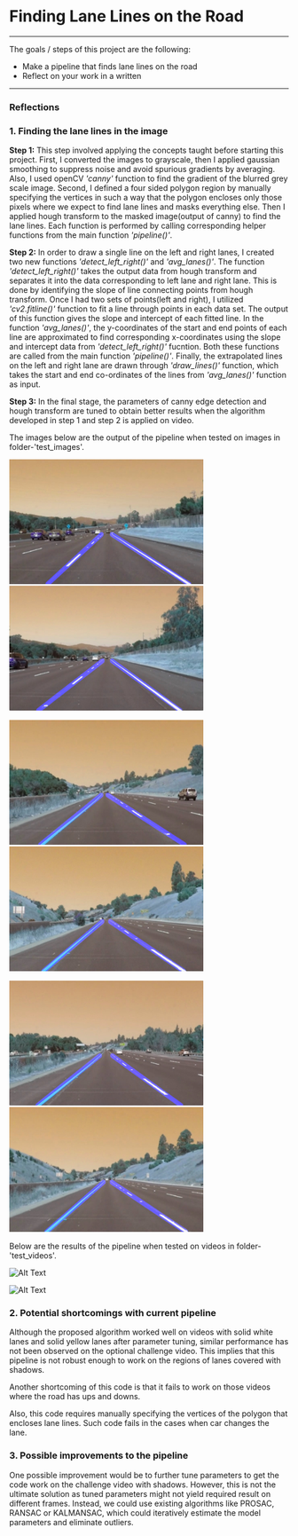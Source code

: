 # **Finding Lane Lines on the Road**

---
The goals / steps of this project are the following:
* Make a pipeline that finds lane lines on the road
* Reflect on your work in a written


[//]: # (Image References)

[image1]: ./solidWhiteCurve_output.jpg "solidWhiteCurve_output"
[image2]: ./solidWhiteRight_output.jpg "solidWhiteRight_output"
[image3]: ./solidYellowCurve_output.jpg "solidYellowCurve_output"
[image4]: ./solidYellowCurve2_output.jpg "solidYellowCurve2_output"
[image5]: ./solidYellowLeft_output.jpg "solidYellowLeft_output"
[image6]: ./whiteCarLaneSwitch_output.jpg "whiteCarLaneSwitch_output"
[image7]: ./solidWhiteRight.gif "solidWhiteRight"
[image8]: ./solidYellowLeft.gif "solidYellowLeft"

---

### Reflections

### 1. Finding the lane lines in the image
**Step 1:**
This step involved applying the concepts taught before starting this project. First, I converted the images to grayscale, then I applied gaussian smoothing to suppress noise and avoid spurious gradients by averaging. Also, I used openCV *'canny'* function to find the gradient of the blurred grey scale image. Second, I defined a four sided polygon region by manually specifying the vertices in such a way that the polygon encloses only those pixels where we expect to find lane lines and masks everything else. Then I applied hough transform to the masked image(output of canny) to find the lane lines. Each function is performed by calling corresponding helper functions from the main function *'pipeline()'*.

**Step 2:** In order to draw a single line on the left and right lanes, I created two new functions *'detect_left_right()'* and *'avg_lanes()'*. The function *'detect_left_right()'* takes the output data from hough transform and separates it into the data corresponding to left lane and right lane. This is done by identifying the slope of line connecting points from hough transform. Once I had two sets of points(left and right), I utilized *'cv2.fitline()'* function to fit a line through points in each data set. The output of this function gives the slope and intercept of each fitted line. In the function *'avg_lanes()'*, the y-coordinates of the start and end points of each line are approximated to find corresponding x-coordinates using the slope and intercept data from *'detect_left_right()'* fucntion.
Both these functions are called from the main function *'pipeline()'*. Finally, the extrapolated lines on the left and right lane are drawn through *'draw_lines()'* function, which takes the start and end co-ordinates of the lines from *'avg_lanes()'* function as input.

**Step 3:** In the final stage, the parameters of canny edge detection and hough transform are tuned to obtain better results when the algorithm developed in step 1 and step 2 is applied on video.

The images below are the output of the pipeline when tested on images in folder-'test_images'.

<img src="./solidWhiteCurve_output.jpg" width="350" height="225"> <img src="./solidWhiteRight_output.jpg" width="350" height="225">

<img src="./solidYellowCurve_output.jpg" width="350" height="225"> <img src="./solidYellowCurve2_output.jpg" width="350" height="225">

<img src="./solidYellowLeft_output.jpg" width="350" height="225"> <img src="./whiteCarLaneSwitch_output.jpg" width="350" height="225">


Below are the results of the pipeline when tested on videos in folder- 'test_videos'.

![Alt Text](./solidWhiteRight.gif)

![Alt Text](./solidYellowLeft.gif)

### 2. Potential shortcomings with current pipeline

Although the proposed algorithm worked well on videos with solid white lanes and solid yellow lanes after parameter tuning, similar performance has not been observed on the optional challenge video. This implies that this pipeline is not robust enough to work on the regions of lanes covered with shadows.

Another shortcoming of this code is that it fails to work on those videos where the road has ups and downs.

Also, this code requires manually specifying the vertices of the polygon that encloses lane lines. Such code fails in the cases when car changes the lane.

### 3. Possible improvements to the pipeline

One possible improvement would be to further tune parameters to get the code work on the challenge video with shadows. However, this is not the ultimate solution as tuned parameters might not yield required result on different frames. Instead, we could use existing algorithms like PROSAC, RANSAC or KALMANSAC, which could iteratively estimate the model parameters and eliminate outliers.
